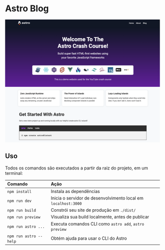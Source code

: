 # Astro Blog

![Banner - Astro Blog](/readme_images/astro-blog.png)

## Uso

Todos os comandos são executados a partir da raiz do projeto, em um terminal:

| Comando                | Ação                                                           |
| :--------------------- | :------------------------------------------------------------- |
| `npm install`          | Instala as dependências                                        |
| `npm run dev`          | Inicia o servidor de desenvolvimento local em `localhost:3000` |
| `npm run build`        | Constrói seu site de produção em `./dist/`                     |
| `npm run preview`      | Visualiza sua build localmente, antes de publicar              |
| `npm run astro ...`    | Executa comandos CLI como `astro add`, `astro preview`         |
| `npm run astro --help` | Obtém ajuda para usar o CLI do Astro                           |